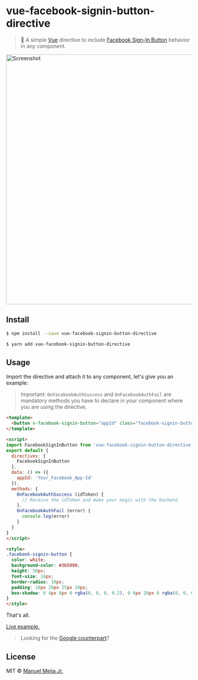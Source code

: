 # vue-facebook-signin-button-directive

> :closed_lock_with_key: A simple [Vue](https://vuejs.org) directive to include  [Facebook Sign-In Button](https://developers.facebook.com/docs/facebook-login/web?locale=en_US) behavior in any component.

<img src="https://github.com/mejiamanuel57/vue-facebook-signin-button-directive/raw/master/screenshot.jpg" width="677" alt="Screenshot">

## Install

``` bash
$ npm install --save vue-facebook-signin-button-directive

$ yarn add vue-facebook-signin-button-directive
```
## Usage

Import the directive and attach it to any component, let's give you an example:

> Important: `OnFacebookAuthSuccess` and `OnFacebookAuthFail` are mandatory methods you have to declare in your component where you are using the directive.


``` html
<template>
  <button v-facebook-signin-button="appId" class="facebook-signin-button"> Continue with Facebook</button>
</template>

<script>
import FacebookSignInButton from 'vue-facebook-signin-button-directive'
export default {
  directives: {
    FacebookSignInButton
  },
  data: () => ({
    appId: 'Your_Facebook_App-Id'
  }),
  methods: {
    OnFacebookAuthSuccess (idToken) {
      // Receive the idToken and make your magic with the backend
    },
    OnFacebookAuthFail (error) {
      console.log(error)
    }
  }
}
</script>

<style>
.facebook-signin-button {
  color: white;
  background-color: #3b5998;
  height: 50px;
  font-size: 16px;
  border-radius: 10px;
  padding: 10px 20px 25px 20px;
  box-shadow: 0 4px 8px 0 rgba(0, 0, 0, 0.2), 0 6px 20px 0 rgba(0, 0, 0, 0.19);
}
</style>
```


That's all.

[Live example.](https://ramdomizer.com/Account/Login)

> Looking for the [Google counterpart](https://github.com/mejiamanuel57/vue-google-signin-button-directive)?

## License

MIT © [Manuel Mejia Jr.](https://manuelmejiajr.com)
